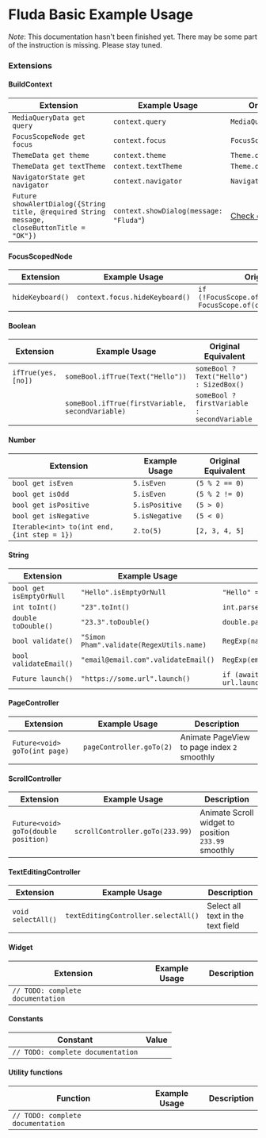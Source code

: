 # Fluda Basic Example Usage

*Note*: This documentation hasn't been finished yet. There may be some part of the instruction is missing. Please stay tuned.

### Extensions
#### BuildContext
|Extension|Example Usage|Original Equivalent|
|---|---|---|
|`MediaQueryData get query`|`context.query`|`MediaQuery.of(context)`|
|`FocusScopeNode get focus`|`context.focus`|`FocusScope.of(context)`|
|`ThemeData get theme`|`context.theme`|`Theme.of(context)`|
|`ThemeData get textTheme`|`context.textTheme`|`Theme.of(context).textTheme`|
|`NavigatorState get navigator`|`context.navigator`|`Navigator.of(context)`|
|`Future showAlertDialog({String title, @required String message, closeButtonTitle = "OK"})`|`context.showDialog(message: "Fluda"`)|[Check out the code](https://github.com/simonpham/fluda/blob/master/lib/extension/build_context_ext.dart)|

#### FocusScopedNode
|Extension|Example Usage|Original Equivalent|
|---|---|---|
|`hideKeyboard()`|`context.focus.hideKeyboard()`|`if (!FocusScope.of(context).hasPrimaryFocus) FocusScope.of(context).unfocus()`|

#### Boolean
|Extension|Example Usage|Original Equivalent|
|---|---|---|
|`ifTrue(yes, [no])`|`someBool.ifTrue(Text("Hello"))`|`someBool ? Text("Hello") : SizedBox()`|
| |`someBool.ifTrue(firstVariable, secondVariable)`|`someBool ? firstVariable : secondVariable`|

#### Number
|Extension|Example Usage|Original Equivalent|
|---|---|---|
|`bool get isEven`|`5.isEven`|`(5 % 2 == 0)`|
|`bool get isOdd`|`5.isEven`|`(5 % 2 != 0)`|
|`bool get isPositive`|`5.isPositive`|`(5 > 0)`|
|`bool get isNegative`|`5.isNegative`|`(5 < 0)`|
|`Iterable<int> to(int end, {int step = 1})`|`2.to(5)`|`[2, 3, 4, 5]`|

#### String
|Extension|Example Usage|Original Equivalent|
|---|---|---|
|`bool get isEmptyOrNull`|`"Hello".isEmptyOrNull`|`"Hello" == null ⎮⎮ "Hello".isEmpty`|
|`int toInt()`|`"23".toInt()`|`int.parse("23")`|
|`double toDouble()`|`"23.3".toDouble()`|`double.parse("23.3")`|
|`bool validate()`|`"Simon Pham".validate(RegexUtils.name)`|`RegExp(nameRegex).hasMatch("Simon Pham")`|
|`bool validateEmail()`|`"email@email.com".validateEmail()`|`RegExp(emailRegex).hasMatch("email@email.com")`|
|`Future launch()`|`"https://some.url".launch()`|`if (await url.canLaunch(this)) url.launch(this)`|

#### PageController

|Extension|Example Usage|Description|
|---|---|---|
|`Future<void> goTo(int page)`|`pageController.goTo(2)`|Animate PageView to page index `2` smoothly|

#### ScrollController

|Extension|Example Usage|Description|
|---|---|---|
|`Future<void> goTo(double position)`|`scrollController.goTo(233.99)`|Animate Scroll widget to position `233.99` smoothly|

#### TextEditingController

|Extension|Example Usage|Description|
|---|---|---|
|`void selectAll()`|`textEditingController.selectAll()`|Select all text in the text field|

#### Widget

|Extension|Example Usage|Description|
|---|---|---|
|`// TODO: complete documentation`| | |

#### Constants

|Constant|Value|
|---|---|
|`// TODO: complete documentation`| |

#### Utility functions

|Function|Example Usage|Description|
|---|---|---|
|`// TODO: complete documentation`| | |